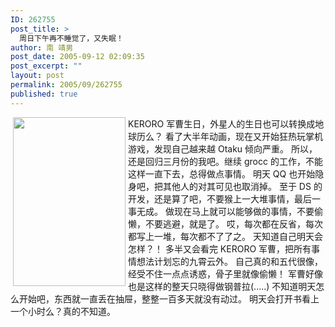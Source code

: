 ```yaml
---
ID: 262755
post_title: >
  周日下午再不睡觉了，又失眠！
author: 南 靖男
post_date: 2005-09-12 02:09:35
post_excerpt: ""
layout: post
permalink: 2005/09/262755
published: true
---
```

<img src="http://upload.wikimedia.org/wikipedia/zh/thumb/6/68/Keroro_cosplay.jpg/180px-Keroro_cosplay.jpg" align="left" height="270" hspace="4" width="180" />KERORO 军曹生日，外星人的生日也可以转换成地球历么？
看了大半年动画，现在又开始狂热玩掌机游戏，发现自己越来越 Otaku 倾向严重。
所以，还是回归三月份的我吧。继续 grocc 的工作，不能这样一直下去，总得做点事情。
明天 QQ 也开始隐身吧，把其他人的对其可见也取消掉。
至于 DS 的开发，还是算了吧，不要猴上一大堆事情，最后一事无成。
做现在马上就可以能够做的事情，不要偷懒，不要逃避，就是了。
哎，每次都在反省，每次都写上一堆，每次都不了了之。
天知道自己明天会怎样？！
多半又会看完 KERORO 军曹，把所有事情想法计划忘的九霄云外。
自己真的和五代很像，经受不住一点点诱惑，骨子里就像偷懒！
军曹好像也是这样的<!--more-->整天只晓得做钢普拉(.....)
不知道明天怎么开始吧，东西就一直丢在抽屉，整整一百多天就没有动过。
明天会打开书看上一个小时么？真的不知道。